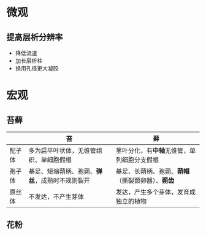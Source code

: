 # 微观
## 提高层析分辨率
- 降低流速
- 加长层析柱
- 换用孔径更大凝胶
# 宏观
## 苔藓

|     | 苔                          | 藓                              |
| --- | -------------------------- | ------------------------------ |
| 配子体 | 多为扁平叶状体，无维管组织、单细胞假根        | 茎叶分化，有**中轴**无维管，单列细胞分支假根       |
| 孢子体 | 基足、短缩蒴柄、孢蒴、**弹丝**，成熟时不规则裂开 | 基足、长蒴柄、孢蒴、**蒴帽**（撕裂颈卵器）、**蒴齿** |
| 原丝体 | 不发达，不产生芽体                  | 发达，产生多个芽体，发育成独立的植物             |

## 花粉


